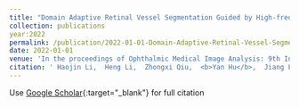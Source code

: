 ```yaml
---
title: "Domain Adaptive Retinal Vessel Segmentation Guided by High-frequency Component"
collection: publications
year:2022
permalink: /publication/2022-01-01-Domain-Adaptive-Retinal-Vessel-Segmentation-Guided-by-High-frequency-Component
date: 2022-01-01
venue: 'In the proceedings of Ophthalmic Medical Image Analysis: 9th International Workshop, OMIA 2022, Held in Conjunction with MICCAI 2022, Singapore, Singapore, September 22, 2022, Proceedings'
citation: ' Haojin Li,  Heng Li,  Zhongxi Qiu,  <b>Yan Hu</b>,  Jiang Liu, &quot;Domain Adaptive Retinal Vessel Segmentation Guided by High-frequency Component.&quot; In the proceedings of Ophthalmic Medical Image Analysis: 9th International Workshop, OMIA 2022, Held in Conjunction with MICCAI 2022, Singapore, Singapore, September 22, 2022, Proceedings, 2022.'
---
```

Use [Google Scholar](https://scholar.google.com/scholar?q=Domain+Adaptive+Retinal+Vessel+Segmentation+Guided+by+High+frequency+Component){:target="_blank"} for full citation